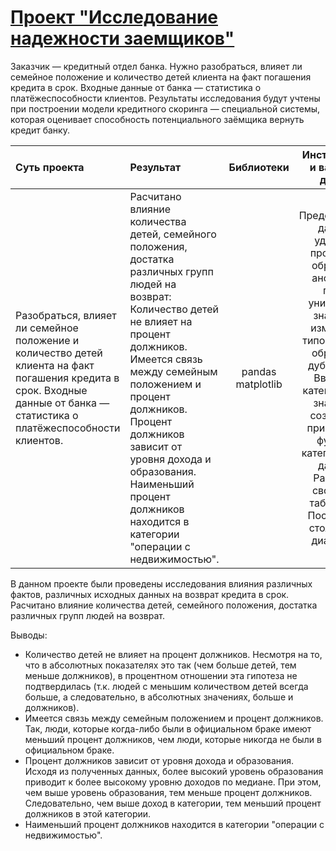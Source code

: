 # [Проект "Исследование надежности заемщиков"](https://github.com/rustyt0aster/practicum/blob/main/2%20проект%20-%20Исследование%20надежности%20заемщиков/2%20Исследование%20надежности%20заемщиков.ipynb)

Заказчик — кредитный отдел банка. Нужно разобраться, влияет ли семейное положение и количество детей клиента на факт погашения кредита в срок. Входные данные от банка — статистика о платёжеспособности клиентов. Результаты исследования будут учтены при построении модели кредитного скоринга — специальной системы, которая оценивает способность потенциального заёмщика вернуть кредит банку.

| Суть проекта | Результат | Библиотеки | Инструменты и важнные детали |
| :-- | :-- |:--:|:--:|
| Разобраться, влияет ли семейное положение и количество детей клиента на факт погашения кредита в срок. Входные данные от банка — статистика о платёжеспособности клиентов. | Расчитано влияние количества детей, семейного положения, достатка различных групп людей на возврат:<br>Количество детей не влияет на процент должников.<br>Имеется связь между семейным положением и процент должников.<br>Процент должников зависит от уровня дохода и образования.<br>Наименьший процент должников находится в категории "операции с недвижимостью". | pandas<br>matplotlib | Предобработка данных: удаление пропусков, обработка аномалий, поиск уникальных значений, изменение типов данных, обработка дубликатов.<br>Введение категорий для значений, создание и применение функции категоризации данных.<br>Работа со сводными таблицами.<br>Построение столбчатых диаграмм. |

В данном проекте были проведены исследования влияния различных фактов, различных исходных данных на возврат кредита в срок. Расчитано влияние количества детей, семейного положения, достатка различных групп людей на возврат.

Выводы:
- Количество детей не влияет на процент должников. Несмотря на то, что в абсолютных показателях это так (чем больше детей, тем меньше должников), в процентном отношении эта гипотеза не подтвердилась (т.к. людей  с меньшим количеством детей всегда больше, а следовательно, в абсолютных значениях, больше и должников).
- Имеется связь между семейным положением и процент должников. Так, люди, которые когда-либо были в официальном браке имеют меньший процент должников, чем люди, которые никогда не были в официальном браке.
- Процент должников зависит от уровня дохода и образования. Исходя из полученных данных, более высокий уровень образования приводит к более высокому уровню доходов по медиане. При этом, чем выше уровень образования, тем меньше процент должников. Следовательно, чем выше доход в категории, тем меньший процент должников в этой категории.
- Наименьший процент должников находится в категории "операции с недвижимостью".